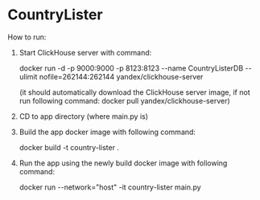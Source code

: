 # CountryLister

How to run:

1) Start ClickHouse server with command: 

   docker run -d -p 9000:9000 -p 8123:8123 --name CountryListerDB --ulimit nofile=262144:262144 yandex/clickhouse-server

   (it should automatically download the ClickHouse server image, if not run following command: docker pull yandex/clickhouse-server)


2) CD to app directory (where main.py is)


3) Build the app docker image with following command:
   
   docker build -t country-lister .


4) Run the app using the newly build docker image with following command:

   docker run --network="host" -it country-lister main.py

 
